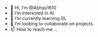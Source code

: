 - 👋 Hi, I’m @Abhay1610
- 👀 I’m interested in AI
- 🌱 I’m currently learning DL
- 💞️ I’m looking to collaborate on projects
- 📫 How to reach me ...

<!---
Abhay1610/Abhay1610 is a ✨ special ✨ repository because its `README.md` (this file) appears on your GitHub profile.
You can click the Preview link to take a look at your changes.
--->
